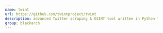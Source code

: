 ```yaml
---
name: twint
url: https://github.com/twintproject/twint
description: advanced Twitter scraping & OSINT tool written in Python that doesn't use Twitter's API, allowing you to scrape a user's followers, following, Tweets and more while evading most API limitations. URL : https://github.com/twintproject/twint Groups : blackarch blackarch-social blackarch-recon
group: blackarch
---
```

